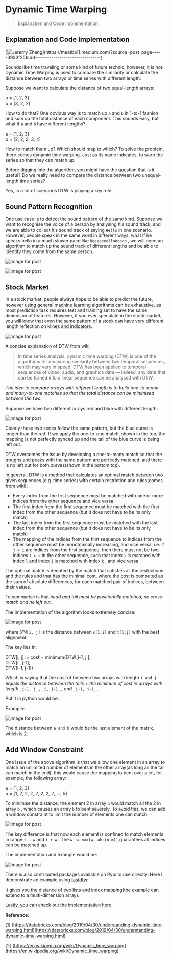 # Dynamic Time Warping

> Explanation and Code Implementation

## Explanation and Code Implementation

[![Jeremy Zhang](https://miro.medium.com/fit/c/56/56/0*OHP4EDyFQhdpx4uk.)](https://meatba11.medium.com/?source=post_page-----3933f25fcdd--------------------------------)

Sounds like time traveling or some kind of future technic, however, it is not. Dynamic Time Warping is used to compare the similarity or calculate the distance between two arrays or time series with different length.

Suppose we want to calculate the distance of two equal-length arrays:

a = \[1, 2, 3\]  
b = \[3, 2, 2\]

How to do that? One obvious way is to match up `a` and `b` in 1-to-1 fashion and sum up the total distance of each component. This sounds easy, but what if `a` and `b` have different lengths?

a = \[1, 2, 3\]  
b = \[2, 2, 2, 3, 4\]

How to match them up? Which should map to which? To solve the problem, there comes dynamic time warping. Just as its name indicates, to warp the series so that they can match up.

Before digging into the algorithm, you might have the question that is it useful? Do we really need to compare the distance between two unequal-length time series?

Yes, in a lot of scenarios DTW is playing a key role.

## Sound Pattern Recognition

One use case is to detect the sound pattern of the same kind. Suppose we want to recognise the voice of a person by analysing his sound track, and we are able to collect his sound track of saying `Hello` in one scenario. However, people speak in the same word in different ways, what if he speaks hello in a much slower pace like `Heeeeeeelloooooo` , we will need an algorithm to match up the sound track of different lengths and be able to identify they come from the same person.

![Image for post](https://miro.medium.com/max/60/1*gi1TtOqFCsb2M_U7iAUAag.png?q=20)

![Image for post](https://miro.medium.com/max/2352/1*gi1TtOqFCsb2M_U7iAUAag.png)

## Stock Market

In a stock market, people always hope to be able to predict the future, however using general machine learning algorithms can be exhaustive, as most prediction task requires test and training set to have the same dimension of features. However, if you ever speculate in the stock market, you will know that even the same pattern of a stock can have very different length reflection on klines and indicators.

![Image for post](https://miro.medium.com/max/3832/1*4QUO4Tqm_z-8ydMBGgqmPg.png)

A concise explanation of DTW from wiki,

> In time series analysis, dynamic time warping (DTW) is one of the algorithms for measuring similarity between two temporal sequences, which may vary in speed. DTW has been applied to temporal sequences of video, audio, and graphics data — indeed, any data that can be turned into a linear sequence can be analysed with DTW.

_The idea to compare arrays with different length is to build one-to-many and many-to-one matches so that the total distance can be minimised between the two._

Suppose we have two different arrays red and blue with different length:

![Image for post](https://miro.medium.com/max/1360/1*uFicSZjqkNBfsyrsJw7J9g.jpeg)

Clearly these two series follow the same pattern, but the blue curve is longer than the red. If we apply the one-to-one match, shown in the top, the mapping is not perfectly synced up and the tail of the blue curve is being left out.

DTW overcomes the issue by developing a one-to-many match so that the troughs and peaks with the same pattern are perfectly matched, and there is no left out for both curves(shown in the bottom top).

In general, DTW is a method that calculates an optimal match between two given sequences (e.g. time series) with certain restriction and rules(comes from wiki):

- Every index from the first sequence must be matched with one or more indices from the other sequence and vice versa
- The first index from the first sequence must be matched with the first index from the other sequence (but it does not have to be its only match)
- The last index from the first sequence must be matched with the last index from the other sequence (but it does not have to be its only match)
- The mapping of the indices from the first sequence to indices from the other sequence must be monotonically increasing, and vice versa, i.e. if `j > i` are indices from the first sequence, then there must not be two indices `l > k` in the other sequence, such that index `i` is matched with index `l` and index `j` is matched with index `k` , and vice versa

The optimal match is denoted by the match that satisfies all the restrictions and the rules and that has the minimal cost, where the cost is computed as the sum of absolute differences, for each matched pair of indices, between their values.

To summarise is that _head and tail must be positionally matched, no cross-match and no left out._

The implementation of the algorithm looks extremely concise:

![Image for post](https://miro.medium.com/max/2704/1*fGr2Mj7fEB7tEyqAzcp2LA.png)

where `DTW[i, j]` is the distance between `s[1:i]` and `t[1:j]` with the best alignment.

The key lies in:

DTW\[i, j\] := cost + minimum(DTW\[i-1, j \],  
 DTW\[i , j-1\],  
 DTW\[i-1, j-1\])

Which is saying that the cost of between two arrays with length `i and j` equals _the distance between the tails + the minimum of cost in arrays with length_ `_i-1, j_` _,_ `_i, j-1_` _, and_ `_i-1, j-1_` _._

Put it in python would be:

Example:

![Image for post](https://miro.medium.com/max/1964/1*eogOkXkOUzi6Cq7U9BgiLg.png)

The distance between `a and b` would be the last element of the matrix, which is 2.

## Add Window Constraint

One issue of the above algorithm is that we allow one element in an array to match an unlimited number of elements in the other array(as long as the tail can match in the end), this would cause the mapping to bent over a lot, for example, the following array:

a = \[1, 2, 3\]  
b = \[1, 2, 2, 2, 2, 2, 2, 2, ..., 5\]

To minimise the distance, the element 2 in array `a` would match all the 2 in array `b` , which causes an array `b` to bent severely. To avoid this, we can add a window constraint to limit the number of elements one can match:

![Image for post](https://miro.medium.com/max/2680/1*0_xypte7FHDWJuuBexEvHg.png)

The key difference is that now each element is confined to match elements in range `i — w` and `i + w` . The `w := max(w, abs(n-m))` guarantees all indices can be matched up.

The implementation and example would be:

![Image for post](https://miro.medium.com/max/2236/1*2K6C-3QrRmbbhpe-jt9UQA.png)

There is also contributed packages available on Pypi to use directly. Here I demonstrate an example using [fastdtw](https://pypi.org/project/fastdtw/):

It gives you the distance of two lists and index mapping(the example can extend to a multi-dimension array).

Lastly, you can check out the implementation [here](https://github.com/MJeremy2017/Machine-Learning-Models/tree/master/Dynamic-Time-Warping).

**Reference**:

\[1\] [https://databricks.com/blog/2019/04/30/understanding-dynamic-time-warping.html](https://databricks.com/blog/2019/04/30/understanding-dynamic-time-warping.html)

\[2\] [https://en.wikipedia.org/wiki/Dynamic_time_warping](https://en.wikipedia.org/wiki/Dynamic_time_warping)
